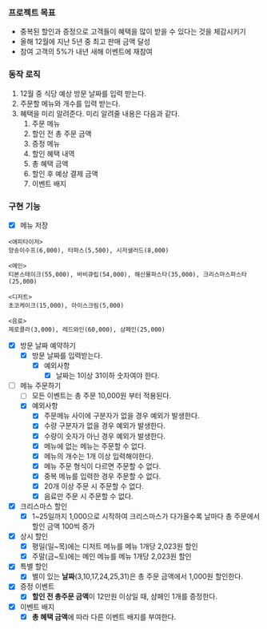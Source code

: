 ### 프로젝트 목표

- 중복된 할인과 증정으로 고객들이 혜택을 많이 받을 수 있다는 것을 체감시키기
- 올해 12월에 지난 5년 중 최고 판매 금액 달성
- 참여 고객의 5%가 내년 새해 이벤트에 재참여

### 동작 로직

1. 12월 중 식당 예상 방문 날짜를 입력 받는다.
2. 주문할 메뉴와 개수를 입력 받는다.
3. 혜택을 미리 알려준다. 미리 알려줄 내용은 다음과 같다.
    1. 주문 메뉴
    2. 할인 전 총 주문 금액
    3. 증정 메뉴
    4. 할인 혜택 내역
    5. 총 혜택 금액
    6. 할인 후 예상 결제 금액
    7. 이벤트 배지

### 구현 기능
- [X] 메뉴 저장
```text
<애피타이저>
양송이수프(6,000), 타파스(5,500), 시저샐러드(8,000)

<메인>
티본스테이크(55,000), 바비큐립(54,000), 해산물파스타(35,000), 크리스마스파스타(25,000)

<디저트>
초코케이크(15,000), 아이스크림(5,000)

<음료>
제로콜라(3,000), 레드와인(60,000), 샴페인(25,000)
```
- [X] 방문 날짜 예약하기
  - [X] 방문 날짜를 입력받는다.
    - [X] 예외사항
      - [X] 날짜는 1이상 31이하 숫자여야 한다.
- [ ] 메뉴 주문하기
  - [ ] 모든 이벤트는 총 주문 10,000원 부터 적용된다.
  - [X] 예외사항
    - [X] 주문메뉴 사이에 구분자가 없을 경우 예외가 발생한다.
    - [X] 수량 구분자가 없을 경우 예외가 발생한다.
    - [X] 수량이 숫자가 아닌 경우 예외가 발생한다.
    - [X] 메뉴에 없는 메뉴는 주문할 수 없다.
    - [X] 메뉴의 개수는 1개 이상 입력해야한다.
    - [X] 메뉴 주문 형식이 다르면 주문할 수 없다.
    - [X] 중복 메뉴를 입력한 경우 주문할 수 없다.
    - [X] 20개 이상 주문 시 주문할 수 없다.
    - [X] 음료만 주문 시 주문할 수 없다.
- [X] 크리스마스 할인
  - [X] 1~25일까지 1,000으로 시작하여 크리스마스가 다가올수록 날마다 총 주문에서 할인 금액 100씩 증가
- [X] 상시 할인
  - [X] 평일(일~목)에는 디저트 메뉴를 메뉴 1개당 2,023원 할인
  - [X] 주말(금~토)에는 메인 메뉴를 메뉴 1개당 2,023원 할인
- [X] 특별 할인
  - [X] 별이 있는 **날짜**(3,10,17,24,25,31)은 총 주문 금액에서 1,000원 할인한다.
- [X] 증정 이벤트
  - [X] **할인 전 총주문 금액**이 12만원 이상일 때, 샴페인 1개를 증정한다.
- [X] 이벤트 배지
  - [X] **총 혜택 금액**에 따라 다른 이벤트 배지를 부여한다.